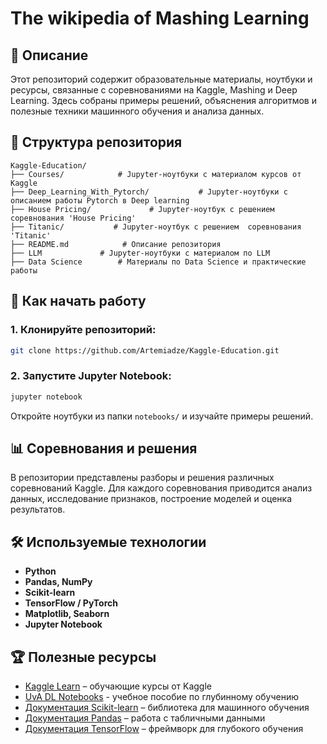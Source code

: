 # The wikipedia of Mashing Learning

## 📌 Описание
Этот репозиторий содержит образовательные материалы, ноутбуки и ресурсы, связанные с соревнованиями на Kaggle, Mashing и Deep Learning. Здесь собраны примеры решений, объяснения алгоритмов и полезные техники машинного обучения и анализа данных.

## 📂 Структура репозитория
```
Kaggle-Education/
├── Courses/            # Jupyter-ноутбуки с материалом курсов от Kaggle
├── Deep_Learning_With_Pytorch/           # Jupyter-ноутбуки с описанием работы Pytorch в Deep learning 
├── House Pricing/             # Jupyter-ноутбук с решением  соревнования 'House Pricing'
├── Titanic/           # Jupyter-ноутбук с решением  соревнования 'Titanic'
├── README.md            # Описание репозитория
├── LLM             # Jupyter-ноутбуки с материалом по LLM
├── Data Science        # Материалы по Data Science и практические работы
```

## 🚀 Как начать работу
### 1. Клонируйте репозиторий:
```sh
git clone https://github.com/Artemiadze/Kaggle-Education.git
```

### 2. Запустите Jupyter Notebook:
```sh
jupyter notebook
```
Откройте ноутбуки из папки `notebooks/` и изучайте примеры решений.

## 📊 Соревнования и решения
В репозитории представлены разборы и решения различных соревнований Kaggle. Для каждого соревнования приводится анализ данных, исследование признаков, построение моделей и оценка результатов.

## 🛠 Используемые технологии
- **Python**
- **Pandas, NumPy**
- **Scikit-learn**
- **TensorFlow / PyTorch**
- **Matplotlib, Seaborn**
- **Jupyter Notebook**

## 🏆 Полезные ресурсы
- [Kaggle Learn](https://www.kaggle.com/learn) – обучающие курсы от Kaggle
- [UvA DL Notebooks](https://uvadlc-notebooks.readthedocs.io/en/latest/index.html) - учебное пособие по глубинному обучению
- [Документация Scikit-learn](https://scikit-learn.org/stable/) – библиотека для машинного обучения
- [Документация Pandas](https://pandas.pydata.org/) – работа с табличными данными
- [Документация TensorFlow](https://www.tensorflow.org/) – фреймворк для глубокого обучения


